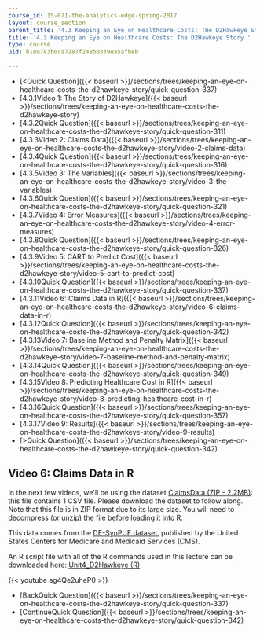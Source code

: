 ```yaml
---
course_id: 15-071-the-analytics-edge-spring-2017
layout: course_section
parent_title: '4.3 Keeping an Eye on Healthcare Costs: The D2Hawkeye Story '
title: '4.3 Keeping an Eye on Healthcare Costs: The D2Hawkeye Story '
type: course
uid: b189783b0ca7287f248b0339ea5afbeb

---
```


*   [<Quick Question]({{< baseurl >}}/sections/trees/keeping-an-eye-on-healthcare-costs-the-d2hawkeye-story/quick-question-337)
*   [4.3.1Video 1: The Story of D2Hawkeye]({{< baseurl >}}/sections/trees/keeping-an-eye-on-healthcare-costs-the-d2hawkeye-story)
*   [4.3.2Quick Question]({{< baseurl >}}/sections/trees/keeping-an-eye-on-healthcare-costs-the-d2hawkeye-story/quick-question-311)
*   [4.3.3Video 2: Claims Data]({{< baseurl >}}/sections/trees/keeping-an-eye-on-healthcare-costs-the-d2hawkeye-story/video-2-claims-data)
*   [4.3.4Quick Question]({{< baseurl >}}/sections/trees/keeping-an-eye-on-healthcare-costs-the-d2hawkeye-story/quick-question-316)
*   [4.3.5Video 3: The Variables]({{< baseurl >}}/sections/trees/keeping-an-eye-on-healthcare-costs-the-d2hawkeye-story/video-3-the-variables)
*   [4.3.6Quick Question]({{< baseurl >}}/sections/trees/keeping-an-eye-on-healthcare-costs-the-d2hawkeye-story/quick-question-321)
*   [4.3.7Video 4: Error Measures]({{< baseurl >}}/sections/trees/keeping-an-eye-on-healthcare-costs-the-d2hawkeye-story/video-4-error-measures)
*   [4.3.8Quick Question]({{< baseurl >}}/sections/trees/keeping-an-eye-on-healthcare-costs-the-d2hawkeye-story/quick-question-326)
*   [4.3.9Video 5: CART to Predict Cost]({{< baseurl >}}/sections/trees/keeping-an-eye-on-healthcare-costs-the-d2hawkeye-story/video-5-cart-to-predict-cost)
*   [4.3.10Quick Question]({{< baseurl >}}/sections/trees/keeping-an-eye-on-healthcare-costs-the-d2hawkeye-story/quick-question-337)
*   [4.3.11Video 6: Claims Data in R]({{< baseurl >}}/sections/trees/keeping-an-eye-on-healthcare-costs-the-d2hawkeye-story/video-6-claims-data-in-r)
*   [4.3.12Quick Question]({{< baseurl >}}/sections/trees/keeping-an-eye-on-healthcare-costs-the-d2hawkeye-story/quick-question-342)
*   [4.3.13Video 7: Baseline Method and Penalty Matrix]({{< baseurl >}}/sections/trees/keeping-an-eye-on-healthcare-costs-the-d2hawkeye-story/video-7-baseline-method-and-penalty-matrix)
*   [4.3.14Quick Question]({{< baseurl >}}/sections/trees/keeping-an-eye-on-healthcare-costs-the-d2hawkeye-story/quick-question-349)
*   [4.3.15Video 8: Predicting Healthcare Cost in R]({{< baseurl >}}/sections/trees/keeping-an-eye-on-healthcare-costs-the-d2hawkeye-story/video-8-predicting-healthcare-cost-in-r)
*   [4.3.16Quick Question]({{< baseurl >}}/sections/trees/keeping-an-eye-on-healthcare-costs-the-d2hawkeye-story/quick-question-357)
*   [4.3.17Video 9: Results]({{< baseurl >}}/sections/trees/keeping-an-eye-on-healthcare-costs-the-d2hawkeye-story/video-9-results)
*   [\>Quick Question]({{< baseurl >}}/sections/trees/keeping-an-eye-on-healthcare-costs-the-d2hawkeye-story/quick-question-342)

Video 6: Claims Data in R
-------------------------

In the next few videos, we'll be using the dataset [ClaimsData (ZIP - 2.2MB)](/coursemedia/15-071-the-analytics-edge-spring-2017/da45d600699821bf0d2024d5628389ab_ClaimsData.csv.zip): this file contains 1 CSV file. Please download the dataset to follow along. Note that this file is in ZIP format due to its large size. You will need to decompress (or unzip) the file before loading it into R.

This data comes from the [DE-SynPUF dataset](http://www.cms.gov/Research-Statistics-Data-and-Systems/Downloadable-Public-Use-Files/SynPUFs/DE_Syn_PUF.html), published by the United States Centers for Medicare and Medicaid Services (CMS).

An R script file with all of the R commands used in this lecture can be downloaded here: [Unit4\_D2Hawkeye (R)](/coursemedia/15-071-the-analytics-edge-spring-2017/38db138e560092bd669a8916a3b8b4d7_Unit4_D2Hawkeye.R)

{{< youtube ag4Qe2uheP0 >}}

*   [BackQuick Question]({{< baseurl >}}/sections/trees/keeping-an-eye-on-healthcare-costs-the-d2hawkeye-story/quick-question-337)
*   [ContinueQuick Question]({{< baseurl >}}/sections/trees/keeping-an-eye-on-healthcare-costs-the-d2hawkeye-story/quick-question-342)